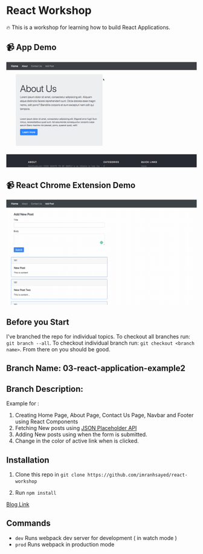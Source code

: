 # React Workshop

:fire: This is a workshop for learning how to build React Applications.

## :video_camera: App Demo
![](Handling-forms.gif)

## :video_camera: React Chrome Extension Demo
![](React-Chrome-Extension.gif)

## Before you Start
I've branched the repo for individual topics.
To checkout all branches run: `git branch --all`.
To checkout individual branch run: `git checkout <branch name>`. From there on you should be good.

## Branch Name: 03-react-application-example2
## Branch Description:
Example for :
1. Creating Home Page, About Page, Contact Us Page, Navbar and Footer using React Components
2. Fetching New posts using [JSON Placeholder API](https://jsonplaceholder.typicode.com)
3. Adding New posts using when the form is submitted.
4. Change in the color of active link when is clicked.

## Installation

1. Clone this repo in `git clone https://github.com/imranhsayed/react-workshop`

2. Run `npm install`

[Blog Link](https://medium.com/@imranhsayed/set-up-react-app-with-webpack-webpack-dev-server-and-babel-from-scratch-df398174446d)

## Commands

- `dev` Runs webpack dev server for development ( in watch mode )
- `prod` Runs webpack in production mode

